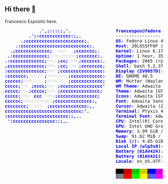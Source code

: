 ## Hi there 👋
Francesco Esposito here.

<pre><font color="#0000EE"><b>             .&apos;,;::::;,&apos;.</b></font>                 <font color="#0000EE"><b>francespos</b></font>@<font color="#0000EE"><b>fedora</b></font>
<font color="#0000EE"><b>         .&apos;;:cccccccccccc:;,.</b></font>             -----------------
<font color="#0000EE"><b>      .;cccccccccccccccccccccc;.</b></font>          <font color="#0000EE"><b>OS</b></font>: Fedora Linux 42 (Workstation Edition) x86_64
<font color="#0000EE"><b>    .:cccccccccccccccccccccccccc:.</b></font>        <font color="#0000EE"><b>Host</b></font>: 20L6S5FF0F (ThinkPad T480)
<font color="#0000EE"><b>  .;ccccccccccccc;</b></font><font color="#E5E5E5"><b>.:dddl:.</b></font><font color="#0000EE"><b>;ccccccc;.</b></font>      <font color="#0000EE"><b>Kernel</b></font>: Linux 6.17.4-200.fc42.x86_64
<font color="#0000EE"><b> .:ccccccccccccc;</b></font><font color="#E5E5E5"><b>OWMKOOXMWd</b></font><font color="#0000EE"><b>;ccccccc:.</b></font>     <font color="#0000EE"><b>Uptime</b></font>: 1 hour, 35 mins
<font color="#0000EE"><b>.:ccccccccccccc;</b></font><font color="#E5E5E5"><b>KMMc</b></font><font color="#0000EE"><b>;cc;</b></font><font color="#E5E5E5"><b>xMMc</b></font><font color="#0000EE"><b>;ccccccc:.</b></font>    <font color="#0000EE"><b>Packages</b></font>: 2065 (rpm)
<font color="#0000EE"><b>,cccccccccccccc;</b></font><font color="#E5E5E5"><b>MMM.</b></font><font color="#0000EE"><b>;cc;</b></font><font color="#E5E5E5"><b>;WW:</b></font><font color="#0000EE"><b>;cccccccc,</b></font>    <font color="#0000EE"><b>Shell</b></font>: bash 5.2.37
<font color="#0000EE"><b>:cccccccccccccc;</b></font><font color="#E5E5E5"><b>MMM.</b></font><font color="#0000EE"><b>;cccccccccccccccc:</b></font>    <font color="#0000EE"><b>Display (IVO057D)</b></font>: 1920x1080 @ 60 Hz (as 1280x720) in 14&quot; [Built-in]
<font color="#0000EE"><b>:ccccccc;</b></font><font color="#E5E5E5"><b>oxOOOo</b></font><font color="#0000EE"><b>;</b></font><font color="#E5E5E5"><b>MMM000k.</b></font><font color="#0000EE"><b>;cccccccccccc:</b></font>    <font color="#0000EE"><b>DE</b></font>: GNOME 48.5
<font color="#0000EE"><b>cccccc;</b></font><font color="#E5E5E5"><b>0MMKxdd:</b></font><font color="#0000EE"><b>;</b></font><font color="#E5E5E5"><b>MMMkddc.</b></font><font color="#0000EE"><b>;cccccccccccc;</b></font>    <font color="#0000EE"><b>WM</b></font>: Mutter (Wayland)
<font color="#0000EE"><b>ccccc;</b></font><font color="#E5E5E5"><b>XMO&apos;</b></font><font color="#0000EE"><b>;cccc;</b></font><font color="#E5E5E5"><b>MMM.</b></font><font color="#0000EE"><b>;cccccccccccccccc&apos;</b></font>    <font color="#0000EE"><b>WM Theme</b></font>: Adwaita
<font color="#0000EE"><b>ccccc;</b></font><font color="#E5E5E5"><b>MMo</b></font><font color="#0000EE"><b>;ccccc;</b></font><font color="#E5E5E5"><b>MMW.</b></font><font color="#0000EE"><b>;ccccccccccccccc;</b></font>     <font color="#0000EE"><b>Theme</b></font>: Adwaita [GTK2/3/4]
<font color="#0000EE"><b>ccccc;</b></font><font color="#E5E5E5"><b>0MNc.</b></font><font color="#0000EE"><b>ccc</b></font><font color="#E5E5E5"><b>.xMMd</b></font><font color="#0000EE"><b>;ccccccccccccccc;</b></font>      <font color="#0000EE"><b>Icons</b></font>: Adwaita [GTK2/3/4]
<font color="#0000EE"><b>cccccc;</b></font><font color="#E5E5E5"><b>dNMWXXXWM0:</b></font><font color="#0000EE"><b>;cccccccccccccc:,</b></font>       <font color="#0000EE"><b>Font</b></font>: Adwaita Sans (11pt) [GTK2/3/4]
<font color="#0000EE"><b>cccccccc;</b></font><font color="#E5E5E5"><b>.:odl:.</b></font><font color="#0000EE"><b>;cccccccccccccc:,.</b></font>        <font color="#0000EE"><b>Cursor</b></font>: Adwaita (24px)
<font color="#0000EE"><b>ccccccccccccccccccccccccccccc:&apos;.</b></font>          <font color="#0000EE"><b>Terminal</b></font>: Ptyxis 48.5
<font color="#0000EE"><b>:ccccccccccccccccccccccc:;,..</b></font>             <font color="#0000EE"><b>Terminal Font</b></font>: Adwaita Mono (11pt)
<font color="#0000EE"><b> &apos;:cccccccccccccccc::;,.</b></font>                  <font color="#0000EE"><b>CPU</b></font>: Intel(R) Core(TM) i5-8350U (8) @ 3.60 GHz
                                          <font color="#0000EE"><b>GPU</b></font>: Intel UHD Graphics 620 @ 1.10 GHz [Integrated]
                                          <font color="#0000EE"><b>Memory</b></font>: 3.99 GiB / 7.49 GiB (<font color="#FFFF00">53%</font>)
                                          <font color="#0000EE"><b>Swap</b></font>: 91.62 MiB / 7.49 GiB (<font color="#00CD00">1%</font>)
                                          <font color="#0000EE"><b>Disk (</b></font><font color="#0000EE"><b>/</b></font><font color="#0000EE"><b>)</b></font>: 4.85 GiB / 236.89 GiB (<font color="#00CD00">2%</font>) - btrfs
                                          <font color="#0000EE"><b>Local IP (wlp3s0)</b></font>: ----------------------------
                                          <font color="#0000EE"><b>Battery (01AV424)</b></font>: <font color="#00CD00">96%</font> [AC Connected]
                                          <font color="#0000EE"><b>Battery (01AV421)</b></font>: <font color="#00CD00">65%</font> [Discharging]
                                          <font color="#0000EE"><b>Locale</b></font>: en_US.UTF-8

                                          <span style="background-color:#000000">   </span><span style="background-color:#CD0000">   </span><span style="background-color:#00CD00">   </span><span style="background-color:#CDCD00">   </span><span style="background-color:#0000EE">   </span><span style="background-color:#CD00CD">   </span><span style="background-color:#00CDCD">   </span><span style="background-color:#E5E5E5">   </span>
                                          <span style="background-color:#7F7F7F">   </span><span style="background-color:#FF0000">   </span><span style="background-color:#00FF00">   </span><span style="background-color:#FFFF00">   </span><span style="background-color:#5C5CFF">   </span><span style="background-color:#FF00FF">   </span><span style="background-color:#00FFFF">   </span><span style="background-color:#FFFFFF">   </span>
</pre>
